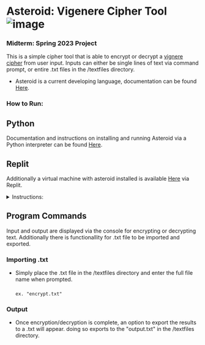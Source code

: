 # Asteroid: Vigenere Cipher Tool   ![image](https://asteroid-lang.readthedocs.io/en/latest/_images/asteroid-small.png) 
### Midterm: Spring 2023 Project  

This is a simple cipher tool that is able to encrypt or decrypt a [vignere cipher](https://en.wikipedia.org/wiki/Vigenère_cipher) from user input. Inputs can either be single lines of text via command prompt, or entire .txt files in the /textfiles directory.

- Asteroid is a current developing language, documentation can be found [Here](https://asteroid-lang.readthedocs.io/en/latest/).


### How to Run:
Python
---
Documentation and instructions on installing and running Asteroid via a Python interpreter can be found [Here](https://pypi.org/project/asteroid-lang/).

Replit
---
Additionally a virtual machine with asteroid installed is available [Here](https://replit.com/@RickHerchuk/csc493-asteroid-midterm-project) via Replit.


<details>
    <summary>Instructions:</summary>
  
    Click Run.
    Enter the following into the console:
      'source start'
      'cd midterm-project'
      'asteroid main.ast'
    
</details>

Program Commands
---
Input and  output are displayed via the console for encrypting or decrypting text. Additionally there is functionallity for .txt file to be imported and exported. 
### Importing .txt
- Simply place the .txt file in the /textfiles directory and enter the full file name when prompted.
  ###
  ```
  ex. "encrypt.txt"
  ```
  ###

### Output
- Once encryption/decryption is complete, an option to export the results to a .txt will appear. doing so exports to the "output.txt" in the /textfiles directory.
